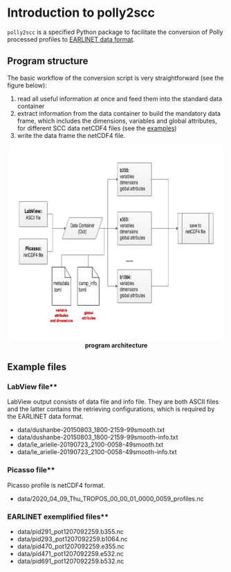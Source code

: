 # Introduction to polly2scc

`polly2scc` is a specified Python package to facilitate the conversion of Polly processed profiles to [EARLINET data format](EARLINET_new_data_format_specification.md).

## Program structure

The basic workflow of the conversion script is very straightforward (see the figure below):

1. read all useful information at once and feed them into the standard data container
2. extract information from the data container to build the mandatory data frame, which includes the dimensions, variables and global attributes, for different SCC data netCDF4 files (see the [examples](#earlinet-exemplified-files))
3. write the data frame the netCDF4 file.

<p align='center'>
<img src='../img/program_structure.png', width=800, height=450, lat='UML'>
<br>
<b>program architecture</b>

## Example files

### LabView file**

LabView output consists of data file and info file. They are both ASCII files and the latter contains the retrieving configurations, which is required by the EARLINET data format.

- data/dushanbe-20150803_1800-2159-99smooth.txt
- data/dushanbe-20150803_1800-2159-99smooth-info.txt
- data/le_arielle-20190723_2100-0058-49smooth.txt
- data/le_arielle-20190723_2100-0058-49smooth-info.txt

### Picasso file**

Picasso profile is netCDF4 format.

- data/2020_04_09_Thu_TROPOS_00_00_01_0000_0059_profiles.nc

### EARLINET exemplified files**

- data/pid291_pot1207092259.b355.nc
- data/pid293_pot1207092259.b1064.nc
- data/pid470_pot1207092259.e355.nc
- data/pid471_pot1207092259.e532.nc
- data/pid691_pot1207092259.b532.nc